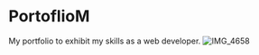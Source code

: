 # PortoflioM
My portfolio to exhibit my skills as a web developer.
![IMG_4658](https://user-images.githubusercontent.com/86584314/236773708-3f900f7f-8cad-4fec-b212-c47ac39cb3ec.jpg)
